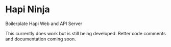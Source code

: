 Hapi Ninja
==========

Boilerplate Hapi Web and API Server

This currently does work but is still being developed. Better code comments and documentation coming soon.